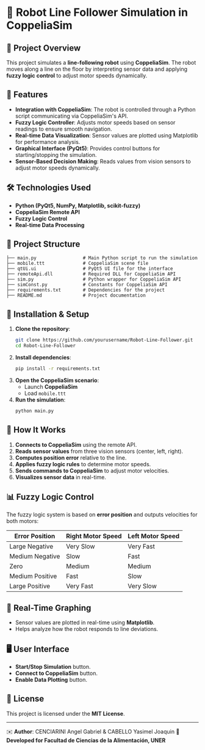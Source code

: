 # 🤖 Robot Line Follower Simulation in CoppeliaSim

## 📌 Project Overview
This project simulates a **line-following robot** using **CoppeliaSim**. The robot moves along a line on the floor by interpreting sensor data and applying **fuzzy logic control** to adjust motor speeds dynamically.

## 🚀 Features
- **Integration with CoppeliaSim**: The robot is controlled through a Python script communicating via CoppeliaSim's API.
- **Fuzzy Logic Controller**: Adjusts motor speeds based on sensor readings to ensure smooth navigation.
- **Real-time Data Visualization**: Sensor values are plotted using Matplotlib for performance analysis.
- **Graphical Interface (PyQt5)**: Provides control buttons for starting/stopping the simulation.
- **Sensor-Based Decision Making**: Reads values from vision sensors to adjust motor speeds dynamically.

## 🛠️ Technologies Used
- **Python (PyQt5, NumPy, Matplotlib, scikit-fuzzy)**
- **CoppeliaSim Remote API**
- **Fuzzy Logic Control**
- **Real-time Data Processing**

## 📂 Project Structure
```
├── main.py                 # Main Python script to run the simulation
├── mobile.ttt              # CoppeliaSim scene file
├── qtUi.ui                 # PyQt5 UI file for the interface
├── remoteApi.dll           # Required DLL for CoppeliaSim API
├── sim.py                  # Python wrapper for CoppeliaSim API
├── simConst.py             # Constants for CoppeliaSim API
├── requirements.txt        # Dependencies for the project
├── README.md               # Project documentation
```


## 🔧 Installation & Setup
1. **Clone the repository**:
   ```bash
   git clone https://github.com/yourusername/Robot-Line-Follower.git
   cd Robot-Line-Follower
   ```
2. **Install dependencies**:
   ```bash
   pip install -r requirements.txt
   ```
3. **Open the CoppeliaSim scenario**:
   - Launch **CoppeliaSim**
   - Load `mobile.ttt`
4. **Run the simulation**:
   ```bash
   python main.py
   ```

## 🎯 How It Works
1. **Connects to CoppeliaSim** using the remote API.
2. **Reads sensor values** from three vision sensors (center, left, right).
3. **Computes position error** relative to the line.
4. **Applies fuzzy logic rules** to determine motor speeds.
5. **Sends commands to CoppeliaSim** to adjust motor velocities.
6. **Visualizes sensor data** in real-time.

## 📊 Fuzzy Logic Control
The fuzzy logic system is based on **error position** and outputs velocities for both motors:

| Error Position | Right Motor Speed | Left Motor Speed |
|---------------|-----------------|----------------|
| Large Negative | Very Slow | Very Fast |
| Medium Negative | Slow | Fast |
| Zero | Medium | Medium |
| Medium Positive | Fast | Slow |
| Large Positive | Very Fast | Very Slow |

## 📡 Real-Time Graphing
- Sensor values are plotted in real-time using **Matplotlib**.
- Helps analyze how the robot responds to line deviations.

## 🖥️ User Interface
- **Start/Stop Simulation** button.
- **Connect to CoppeliaSim** button.
- **Enable Data Plotting** button.

## 📜 License
This project is licensed under the **MIT License**.

---
✉️ **Author**: CENCIARINI Angel Gabriel & CABELLO Yasimel Joaquin
📍 **Developed for Facultad de Ciencias de la Alimentación, UNER**
